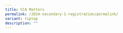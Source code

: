 ```yaml
---
title: CCA Matters
permalink: /2024-secondary-1-registration/permalink/
variant: tiptap
description: ""
---
```

